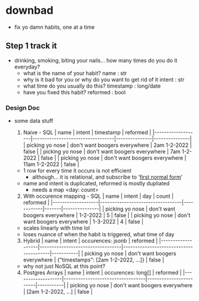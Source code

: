 # downbad
- fix yo damn habits, one at a time

## Step 1 track it
- drinking, smoking, biting your nails... how many times do you do it everyday?
    - what is the name of your habit?                               name        : str
    - why is it bad for you or why do you want to get rid of it     intent      : str
    - what time do you usually do this?                             timestamp   : long/date
    - have you fixed this habit?                                    reformed    : bool

### Design Doc  
- some data stuff
    1. Naive - SQL
        | name              | intent                           | timestamp     | reformed      | 
        |-------------------|----------------------------------|---------------|---------------|
        | picking yo nose   | don't want boogers everywhere    | 2am 1-2-2022  | false         | 
        | picking yo nose   | don't want boogers everywhere    | 7am 1-2-2022  | false         | 
        | picking yo nose   | don't want boogers everywhere    | 11am 1-2-2022 | false         | 
    - 1 row for every time it occurs is not efficient  
        - although... it is relational, and subscribe to '[first normal form](https://stackoverflow.com/questions/3070384/how-to-store-a-list-in-a-column-of-a-database-table)'
    - name and intent is duplicated, reformed is mostly dupliated
        - needs a map <day: count>

    2.  With occurence mapping - SQL
        | name              | intent                           | day        | count | reformed      | 
        |-------------------|----------------------------------|------------|-------|---------------|
        | picking yo nose   | don't want boogers everywhere    | 1-2-2022   | 5     | false         | 
        | picking yo nose   | don't want boogers everywhere    | 1-3-2022   | 4     | false         | 
    - scales linearly with time lol
    - loses nuance of when the habit is triggered, what time of day

    3. Hybrid
        | name              | intent                           | occurences: jsonb                      | reformed  | 
        |-------------------|----------------------------------|----------------------------------------|-----------|
        | picking yo nose   | don't want boogers everywhere    | {"timestamps": [2am 1-2-2022, ...]}    | false     | 
    - why not just NoSQL at this point?
    
    4. Postgres Arrays
        | name              | intent                           | occurences: long[]     | reformed  | 
        |-------------------|----------------------------------|------------------------|-----------|
        | picking yo nose   | don't want boogers everywhere    | [2am 1-2-2022, ...]    | false     | 
